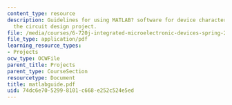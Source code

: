 ```yaml
---
content_type: resource
description: Guidelines for using MATLAB? software for device characterization and
  the circuit design project.
file: /media/courses/6-720j-integrated-microelectronic-devices-spring-2007/74dc6e7052998101c668e252c524e5ed_matlabguide.pdf
file_type: application/pdf
learning_resource_types:
- Projects
ocw_type: OCWFile
parent_title: Projects
parent_type: CourseSection
resourcetype: Document
title: matlabguide.pdf
uid: 74dc6e70-5299-8101-c668-e252c524e5ed
---
```


